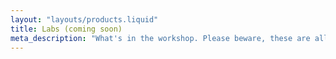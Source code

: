 ```yaml
---
layout: "layouts/products.liquid"
title: Labs (coming soon)
meta_description: "What's in the workshop. Please beware, these are all experiments and playgrounds. If you're interested, get in touch, and don't rely on these sticking around."
---
```

